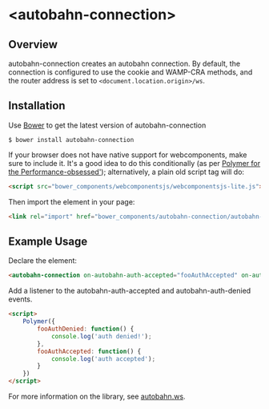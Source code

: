 # \<autobahn-connection\>

## Overview
autobahn-connection creates an autobahn connection. By default, the connection is configured to use the cookie and WAMP-CRA methods, and the router address is set to ```<document.location.origin>/ws```.

## Installation

Use [Bower](bower.io) to get the latest version of autobahn-connection

```
$ bower install autobahn-connection
```

If your browser does not have native support for webcomponents, make sure to include it. It's a good idea to do this conditionally (as per [Polymer for the Performance-obsessed'](https://aerotwist.com/blog/polymer-for-the-performance-obsessed/)); alternatively, a plain old script tag will do:

```html
<script src="bower_components/webcomponentsjs/webcomponentsjs-lite.js"></script>
```

Then import the element in your page:

```html
<link rel="import" href="bower_components/autobahn-connection/autobahn-connection.html">
```

## Example Usage
Declare the element:

```html
<autobahn-connection on-autobahn-auth-accepted="fooAuthAccepted" on-autobahn-auth-denied="fooAuthDenied"></autobahn-connection>
```

Add a listener to the autobahn-auth-accepted and autobahn-auth-denied events.

```html
<script>
	Polymer({
		fooAuthDenied: function() {
			console.log('auth denied!');
		},
		fooAuthAccepted: function() {
			console.log('auth accepted');
		}
	})
</script>
```

For more information on the library, see [autobahn.ws](autobahn.ws/js).
